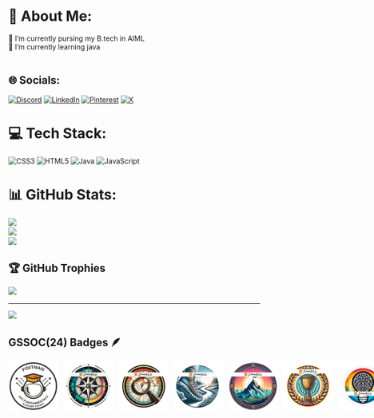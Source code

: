 # 💫 About Me:
🔭 I’m currently pursing my B.tech in AIML<br>🌱 I’m currently learning java<br><br>


## 🌐 Socials:
[![Discord](https://img.shields.io/badge/Discord-%237289DA.svg?logo=discord&logoColor=white)](https://discord.gg/discord.gg/Tz9rK2HH) [![LinkedIn](https://img.shields.io/badge/LinkedIn-%230077B5.svg?logo=linkedin&logoColor=white)](https://linkedin.com/in/in/kirthi-jc-5390b8310 ) [![Pinterest](https://img.shields.io/badge/Pinterest-%23E60023.svg?logo=Pinterest&logoColor=white)](https://pinterest.com/https://in.pinterest.com/enjoy3core/) [![X](https://img.shields.io/badge/X-black.svg?logo=X&logoColor=white)](https://x.com/me_jckirthi) 

# 💻 Tech Stack:
![CSS3](https://img.shields.io/badge/css3-%231572B6.svg?style=for-the-badge&logo=css3&logoColor=white) ![HTML5](https://img.shields.io/badge/html5-%23E34F26.svg?style=for-the-badge&logo=html5&logoColor=white) ![Java](https://img.shields.io/badge/java-%23ED8B00.svg?style=for-the-badge&logo=openjdk&logoColor=white) ![JavaScript](https://img.shields.io/badge/javascript-%23323330.svg?style=for-the-badge&logo=javascript&logoColor=%23F7DF1E)
# 📊 GitHub Stats:
![](https://github-readme-stats.vercel.app/api?username=jc-kirthi&theme=radical&hide_border=false&include_all_commits=false&count_private=false)<br/>
![](https://github-readme-streak-stats.herokuapp.com/?user=jc-kirthi&theme=radical&hide_border=false)<br/>
![](https://github-readme-stats.vercel.app/api/top-langs/?username=jc-kirthi&theme=radical&hide_border=false&include_all_commits=false&count_private=false&layout=compact)

## 🏆 GitHub Trophies
![](https://github-profile-trophy.vercel.app/?username=jc-kirthi&theme=radical&no-frame=true&no-bg=false&margin-w=4)

---
[![](https://visitcount.itsvg.in/api?id=jc-kirthi&icon=5&color=2)](https://visitcount.itsvg.in)

<!-- Proudly created with GPRM ( https://gprm.itsvg.in ) -->
  
  ## GSSOC(24) Badges 🪶
<div style='display:flex; align-items:center; gap: 10px;' align='center'>
<img src="https://raw.githubusercontent.com/girlscript/gssoc-website-new/main/public/badges/postman.png" width="100px" height="100px" />
  <img src="https://github.com/girlscript/gssoc-website-new/blob/main/public/badges/1.png" width="100px" height="100px" />
  <img src="https://github.com/girlscript/gssoc-website-new/blob/main/public/badges/2.png" width="100px" height="100px" />
  <img src="https://github.com/girlscript/gssoc-website-new/blob/main/public/badges/3.png" width="100px" height="100px" />
  <img src="https://github.com/girlscript/gssoc-website-new/blob/main/public/badges/4.png" width="100px" height="100px" />
  <img src="https://github.com/girlscript/gssoc-website-new/blob/main/public/badges/5.png" width="100px" height="100px" />
  <img src="https://github.com/girlscript/gssoc-website-new/blob/main/public/badges/6.png" width="100px" height="100px" />
  <img src="https://github.com/girlscript/gssoc-website-new/blob/main/public/badges/7.png" width="100px" height="100px" />
  <img src="https://github.com/girlscript/gssoc-website-new/blob/main/public/badges/8.png" width="100px" height="100px" />
</div>

<!---
jc-kirthi/jc-kirthi is a ✨ special ✨ repository because its `README.md` (this file) appears on your GitHub profile.
You can click the Preview link to take a look at your changes.
--->
